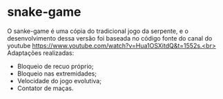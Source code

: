 # snake-game

O sanke-game é uma cópia do tradicional jogo da serpente, e o desenvolvimento dessa versão foi baseada no código fonte do canal do youtube https://www.youtube.com/watch?v=Hua1OSXitdQ&t=1552s.<br>
<br>Adaptações realizadas:
<ul>
  <li>Bloqueio de recuo próprio;</li>
<li>Bloqueio nas extremidades;</li>
<li>Velocidade do jogo evolutiva;</li>
<li>Contator de maças.</li>
</ul>
